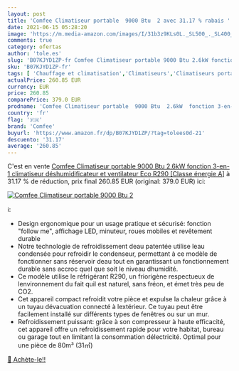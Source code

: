 ```yaml
---
layout: post
title: 'Comfee Climatiseur portable  9000 Btu  2 avec 31.17 % rabais '
date: 2021-06-15 05:28:20
image: 'https://m.media-amazon.com/images/I/31b3z9KLs0L._SL500_._SL400_.jpg'
comments: true
category: ofertas
author: 'tole.es'
slug: 'B07KJYD1ZP-fr Comfee Climatiseur portable 9000 Btu 2.6kW fonction 3-en-1...'
sku: 'B07KJYD1ZP-fr'
tags: [ 'Chauffage et climatisation','Climatiseurs','Climatiseurs portables','Cuisine et Maison','comfee', ]
actualPrice: 260.85 EUR
currency: EUR
price: 260.85
comparePrice: 379.0 EUR
prodname: 'Comfee Climatiseur portable  9000 Btu  2.6kW  fonction 3-en-1 climatiseur déshumidificateur et ventilateur  Eco R290 [Classe énergie A]'
country: 'fr'
flag: '🇫🇷'
brand: 'Comfee'
buyurl: 'https://www.amazon.fr/dp/B07KJYD1ZP/?tag=tolees0d-21'
descuento: '31.17'
average: '260.85'
---
```


C'est en vente [Comfee Climatiseur portable  9000 Btu  2.6kW  fonction 3-en-1 climatiseur déshumidificateur et ventilateur  Eco R290 [Classe énergie A]](https://www.amazon.fr/dp/B07KJYD1ZP/?tag=tolees0d-21)  à  31.17 % de réduction, prix final  260.85 EUR (original: 379.0 EUR) ici:

[![Comfee Climatiseur portable  9000 Btu  2](https://m.media-amazon.com/images/I/31b3z9KLs0L._SL500_._SL400_.jpg)](https://www.amazon.fr/dp/B07KJYD1ZP/?tag=tolees0d-21)

ℹ️:

- Design ergonomique pour un usage pratique et sécurisé: fonction "follow me", affichage LED, minuteur, roues mobiles et revêtement durable
- Notre technologie de refroidissement deau patentée utilise leau condensée pour refroidir le condenseur, permettant à ce modèle de fonctionner sans réservoir deau tout en garantissant un fonctionnement durable sans accroc quel que soit le niveau dhumidité.
- Ce modèle utilise le réfrigérant R290, un friorigène respectueux de lenvironnement du fait quil est naturel, sans fréon, et émet très peu de CO2.
- Cet appareil compact refroidit votre pièce et expulse la chaleur grâce à un tuyau dévacuation connecté à lextérieur. Ce tuyau peut être facilement installé sur différents types de fenêtres ou sur un mur.
- Refroidissement puissant: grâce à son compresseur à haute efficacité, cet appareil offre un refroidissement rapide pour votre habitat, bureau ou garage tout en limitant la consommation délectricité. Optimal pour une pièce de 80m³ (31㎡)

[🛒 Achète-le!!](https://www.amazon.fr/dp/B07KJYD1ZP/?tag=tolees0d-21)
